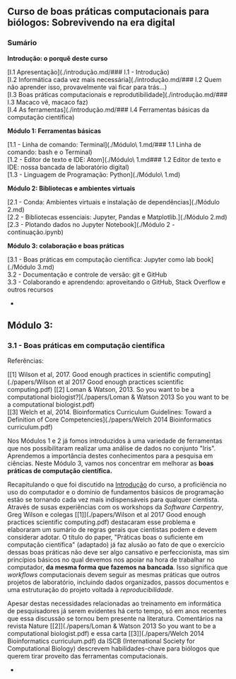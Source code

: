 ## Curso de boas práticas computacionais para biólogos: Sobrevivendo na era digital

### Sumário

**Introdução: o porquê deste curso**

[I.1 Apresentação](./introdução.md/### I.1 - Introdução)  
[I.2 Informática cada vez mais necessária](./introdução.md/### I.2 Quem não aprender isso, provavelmente vai ficar para trás...)     
[I.3 Boas práticas computacionais e reprodutibilidade](./introdução.md/### I.3 Macaco vê, macaco faz)  
[I.4 As ferramentas](./introdução.md/### I.4 Ferramentas básicas da computação científica)

**Módulo 1: Ferramentas básicas**

[1.1 - Linha de comando: Terminal](./Módulo\ 1.md/### 1.1 Linha de comando: bash e o Terminal)  
[1.2 - Editor de texto e IDE: Atom](./Módulo\ 1.md### 1.2 Editor de texto e IDE: nossa bancada de laboratório digital)	
[1.3 - Linguagem de Programação: Python](./Módulo\ 1.md)

**Módulo 2: Bibliotecas e ambientes virtuais**

[2.1 - Conda: Ambientes virtuais e instalação de dependências](./Módulo 2.md)  
[2.2 - Bibliotecas essenciais: Jupyter, Pandas e Matplotlib.](./Módulo 2.md)  
[2.3 - Plotando dados no Jupyter Notebook](./Módulo 2 - continuação.ipynb)  

**Módulo 3: colaboração e boas práticas**

[3.1 - Boas práticas em computação científica: Jupyter como lab book](./Módulo 3.md)  
3.2 - Documentação e controle de versão: git e GitHub  
3.3 - Colaborando e aprendendo: aproveitando o GitHub, Stack Overflow e outros recursos


-

## Módulo 3:

<!---
To-do:

- importância da colaboração
- ten simple rules for biologists learning to program
- boas praticas:
	- documentação com jupyter notebook
	- controle de versão com git
	- colaboração com github


-->

### 3.1 - Boas práticas em computação científica

Referências:

[[1] Wilson et al, 2017. Good enough practices in scientific computing](./papers/Wilson et al 2017 Good enough practices scientific computing.pdf)
[[2] Loman & Watson, 2013. So you want to be a computational biologist?](./papers/Loman & Watson 2013 So you want to be a computational biologist.pdf)  
[[3] Welch et al, 2014. Bioinformatics Curriculum Guidelines: Toward a Definition of Core Competencies](./papers/Welch 2014 Bioinformatics curriculum.pdf)




Nos Módulos 1 e 2 já fomos introduzidos à uma variedade de ferramentas que nos possibilitaram realizar uma análise de dados no conjunto "Iris". Aprendemos a importância destes conhecimentos para a pesquisa em ciências. Neste Módulo 3, vamos nos concentrar em melhorar as **boas práticas de computação científica.**

Recapitulando o que foi discutido na [Introdução](./introdução.md) do curso, a proficiência no uso do computador e o domínio de fundamentos básicos de programação estão se tornando cada vez mais indispensáveis para qualquer cientista. Através de susas experiências com os workshops da *Software Carpentry*, Greg Wilson e colegas [[1]](./papers/Wilson et al 2017 Good enough practices scientific computing.pdf) destacaram esse problema e elaboraram um sumário de regras gerais que cientistas podem e devem considerar adotar. O título do paper, "Práticas boas o suficiente em computação científica" (adaptado) já faz alusão ao fato de que o exercício dessas boas práticas não deve ser algo cansativo e perfeccionista, mas sim princípios básicos no qual devemos nos apoiar na hora de trabalhar no computador, **da mesma forma que fazemos na bancada**. Isso significa que *workflows* computacionais devem seguir as mesmas práticas que outros projetos de laboratório, incluindo dados organizados, passos documentos e uma estruturação do projeto voltada à *reproducibilidade*.

Apesar destas necessidades relacionadas ao treinamento em informática de pesquisadores já serem evidentes há certo tempo, só em anos recentes que essa discussão se tornou bem presente na literatura. Comentários na revista Nature [[2]](./papers/Loman & Watson 2013 So you want to be a computational biologist.pdf) e essa carta [[3]](./papers/Welch 2014 Bioinformatics curriculum.pdf) da ISCB (International Society for Computational Biology) descrevem habilidades-chave para biólogos que querem tirar proveito das ferramentas computacionais. 












-

